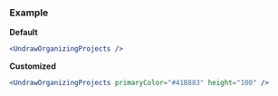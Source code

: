 ### Example

**Default**
```jsx
<UndrawOrganizingProjects />
```

**Customized**
```jsx
<UndrawOrganizingProjects primaryColor="#41B883" height="100" />
```
